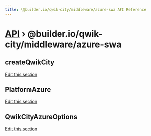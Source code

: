 ```yaml
---
title: \@builder.io/qwik-city/middleware/azure-swa API Reference
---
```


# [API](/api) &rsaquo; @builder.io/qwik-city/middleware/azure-swa

## createQwikCity

[Edit this section](https://github.com/QwikDev/qwik/tree/main/packages/qwik-city/src/middleware/azure-swa/index.ts)

## PlatformAzure

[Edit this section](https://github.com/QwikDev/qwik/tree/main/packages/qwik-city/src/middleware/azure-swa/index.ts)

## QwikCityAzureOptions

[Edit this section](https://github.com/QwikDev/qwik/tree/main/packages/qwik-city/src/middleware/azure-swa/index.ts)
